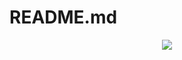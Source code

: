 # README.md


<div align="center"><img src="https://github-readme-stats.vercel.app/api?username=shekharrajak&show_icons=true&theme=radical"></div>
